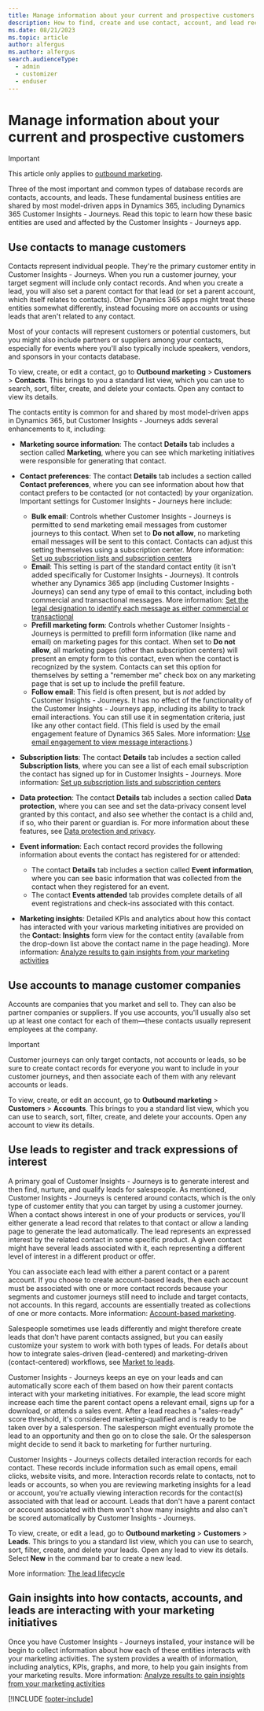 ```yaml
---
title: Manage information about your current and prospective customers
description: How to find, create and use contact, account, and lead records in Dynamics 365 Customer Insights - Journeys.
ms.date: 08/21/2023
ms.topic: article
author: alfergus
ms.author: alfergus
search.audienceType: 
  - admin
  - customizer
  - enduser
---
```


# Manage information about your current and prospective customers

> [!IMPORTANT]
> This article only applies to [outbound marketing](/dynamics365/marketing/user-guide).

Three of the most important and common types of database records are contacts, accounts, and leads. These fundamental business entities are shared by most model-driven apps in Dynamics 365, including Dynamics 365 Customer Insights - Journeys. Read this topic to learn how these basic entities are used and affected by the Customer Insights - Journeys app.

<a name="contacts"></a>

## Use contacts to manage customers

Contacts represent individual people. They're the primary customer entity in Customer Insights - Journeys. When you run a customer journey, your target segment will include only contact records. And when you create a lead, you will also set a parent contact for that lead (or set a parent account, which itself relates to contacts). Other Dynamics 365 apps might treat these entities somewhat differently, instead focusing more on accounts or using leads that aren't related to any contact.

Most of your contacts will represent customers or potential customers, but you might also include partners or suppliers among your contacts, especially for events where you'll also typically include speakers, vendors, and sponsors in your contacts database.

To view, create, or edit a contact, go to **Outbound marketing** > **Customers** > **Contacts**. This brings to you a standard list view, which you can use to search, sort, filter, create, and delete your contacts. Open any contact to view its details.

The contacts entity is common for and shared by most model-driven apps in Dynamics 365, but Customer Insights - Journeys adds several enhancements to it, including:

- **Marketing source information**: The contact **Details** tab includes a section called **Marketing**, where you can see which marketing initiatives were responsible for generating that contact.
- **Contact preferences**: The contact **Details** tab includes a section called **Contact preferences**, where you can see information about how that contact prefers to be contacted (or not contacted) by your organization. Important settings for Customer Insights - Journeys here include:
  - **Bulk email**: Controls whether Customer Insights - Journeys is permitted to send marketing email messages from customer journeys to this contact. When set to **Do not allow**, no marketing email messages will be sent to this contact. Contacts can adjust this setting themselves using a subscription center. More information: [Set up subscription lists and subscription centers](set-up-subscription-center.md)
  - **Email**: This setting is part of the standard contact entity (it isn't added specifically for Customer Insights - Journeys). It controls whether any Dynamics 365 app (including Customer Insights - Journeys) can send any type of email to this contact, including both commercial and transactional messages. More information: [Set the legal designation to identify each message as either commercial or transactional](email-properties.md#designation)
  - **Prefill marketing form**: Controls whether Customer Insights - Journeys is permitted to prefill form information (like name and email) on marketing pages for this contact.  When set to **Do not allow**, all marketing pages (other than subscription centers) will present an empty form to this contact, even when the contact is recognized by the system. Contacts can set this option for themselves by setting a "remember me" check box on any marketing page that is set up to include the prefill feature.
  - **Follow email**: This field is often present, but is *not* added by Customer Insights - Journeys. It has no effect of the functionality of the Customer Insights - Journeys app, including its ability to track email interactions. You can still use it in segmentation criteria, just like any other contact field. (This field is used by the email engagement feature of Dynamics 365 Sales. More information:
 [Use email engagement to view message interactions](/dynamics365/ai/sales/email-engagement).)

- **Subscription lists**: The contact **Details** tab includes a section called **Subscription lists**, where you can see a list of each email subscription the contact has signed up for in Customer Insights - Journeys. More information: [Set up subscription lists and subscription centers](set-up-subscription-center.md)
- **Data protection**: The contact **Details** tab includes a section called **Data protection**, where you can see and set the data-privacy consent level granted by this contact, and also see whether the contact is a child and, if so, who their parent or guardian is. For more information about these features, see [Data protection and privacy](privacy.md).
- **Event information**: Each contact record provides the following information about events the contact has registered for or attended:
    - The contact **Details** tab includes a section called **Event information**, where you can see basic information that was collected from the contact when they registered for an event.
    - The contact **Events attended** tab provides complete details of all event registrations and check-ins associated with this contact.
- **Marketing insights**: Detailed KPIs and analytics about how this contact has interacted with your various marketing initiatives are provided on the **Contact: Insights** form view for the contact entity (available from the drop-down list above the contact name in the page heading). More information: [Analyze results to gain insights from your marketing activities](insights.md)

## Use accounts to manage customer companies

Accounts are companies that you market and sell to. They can also be partner companies or suppliers. If you use accounts, you'll usually also set up at least one contact for each of them&mdash;these contacts usually represent employees at the company.

> [!IMPORTANT]
> Customer journeys can only target contacts, not accounts or leads, so be sure to create contact records for everyone you want to include in your customer journeys, and then associate each of them with any relevant accounts or leads.

To view, create, or edit an account, go to **Outbound marketing** > **Customers** > **Accounts**. This brings to you a standard list view, which you can use to search, sort, filter, create, and delete your accounts. Open any account to view its details.

<a name="leads-in-marketing"></a>

## Use leads to register and track expressions of interest

A primary goal of Customer Insights - Journeys is to generate interest and then find, nurture, and qualify leads for salespeople. As mentioned, Customer Insights - Journeys is centered around contacts, which is the only type of customer entity that you can target by using a customer journey. When a contact shows interest in one of your products or services, you'll either generate a lead record that relates to that contact or allow a landing page to generate the lead automatically. The lead represents an expressed interest by the related contact in some specific product. A given contact might have several leads associated with it, each representing a different level of interest in a different product or offer.

You can associate each lead with either a parent contact or a parent account. If you choose to create account-based leads, then each account must be associated with one or more contact records because your segments and customer journeys still need to include and target contacts, not accounts. In this regard, accounts are essentially treated as collections of one or more contacts. More information: [Account-based marketing](account-based-marketing.md).

Salespeople sometimes use leads differently and might therefore create leads that don't have parent contacts assigned, but you can easily customize your system to work with both types of leads. For details about how to integrate sales-driven (lead-centered) and marketing-driven (contact-centered) workflows, see [Market to leads](market-to-leads.md).

Customer Insights - Journeys keeps an eye on your leads and can automatically score each of them based on how their parent contacts interact with your marketing initiatives. For example, the lead score might increase each time the parent contact opens a relevant email, signs up for a download, or attends a sales event. After a lead reaches a "sales-ready" score threshold, it's considered marketing-qualified and is ready to be taken over by a salesperson. The salesperson might eventually promote the lead to an opportunity and then go on to close the sale. Or the salesperson might decide to send it back to marketing for further nurturing.

Customer Insights - Journeys collects detailed interaction records for each contact. These records include information such as email opens, email clicks, website visits, and more. Interaction records relate to contacts, not to leads or accounts, so when you are reviewing marketing insights for a lead or account, you're actually viewing interaction records for the contact(s) associated with that lead or account. Leads that don't have a parent contact or account associated with them won't show many insights and also can't be scored automatically by Customer Insights - Journeys.

To view, create, or edit a lead, go to **Outbound marketing** > **Customers** > **Leads**. This brings to you a standard list view, which you can use to search, sort, filter, create, and delete your leads. Open any lead to view its details. Select **New** in the command bar to create a new lead.

More information: [The lead lifecycle](lead-lifecycle.md)

## Gain insights into how contacts, accounts, and leads are interacting with your marketing initiatives

Once you have Customer Insights - Journeys installed, your instance will be begin to collect information about how each of these entities interacts with your marketing activities. The system provides a wealth of information, including analytics, KPIs, graphs, and more, to help you gain insights from your marketing results. More information: [Analyze results to gain insights from your marketing activities](insights.md)

[!INCLUDE [footer-include](./includes/footer-banner.md)]
